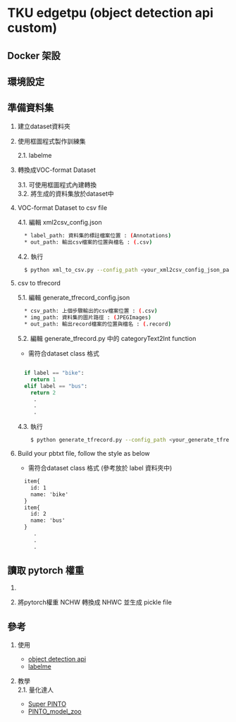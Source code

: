 # TKU edgetpu (object detection api custom)

## Docker 架設

## 環境設定

## 準備資料集

1. 建立dataset資料夾  

2. 使用框圖程式製作訓練集  

    2.1. labelme
    
3. 轉換成VOC-format Dataset  
    
    3.1. 可使用框圖程式內建轉換  
    3.2. 將生成的資料集放於dataset中
    
4. VOC-format Dataset to csv file  
    
    4.1. 編輯 xml2csv_config.json 
    ```bash
      * label_path: 資料集的標註檔案位置 : (Annotations)
      * out_path: 輸出csv檔案的位置與檔名 : (.csv)
    ```
    
    4.2. 執行
    ```bash
      $ python xml_to_csv.py --config_path <your_xml2csv_config_json_path>
    ```
    
5. csv to tfrecord  
    
    5.1. 編輯 generate_tfrecord_config.json
    ```bash
      * csv_path: 上個步驟輸出的csv檔案位置 : (.csv)
      * img_path: 資料集的圖片路徑 : (JPEGImages)
      * out_path: 輸出record檔案的位置與檔名 : (.record)
    ```
    
    5.2. 編輯 generate_tfrecord.py 中的 categoryText2Int function
    * 需符合dataset class 格式
    ```py

      if label == "bike":
        return 1
      elif label == "bus":
        return 2
         .
         .
         .
    ```
    
    4.3. 執行
    ```bash
        $ python generate_tfrecord.py --config_path <your_generate_tfrecord_config_json_path>
    ```
    
5. Build your pbtxt file, follow the style as below  
    
    * 需符合dataset class 格式 (參考放於 label 資料夾中)
    ```txt
      item{
        id: 1
        name: 'bike'
      }
      item{
        id: 2
        name: 'bus'
      }
         .
         .
         .
    ```

## 讀取 pytorch 權重  

1. 

2. 將pytorch權重 NCHW 轉換成 NHWC 並生成 pickle file


## 參考

1. 使用
    * [object detection api](https://github.com/tensorflow/models/tree/master/research/object_detection)
    * [labelme](https://github.com/wkentaro/labelme)
 
2. 教學  
    2.1. 量化達人
    * [Super PINTO](https://twitter.com/PINTO03091)
    * [PINTO_model_zoo](https://github.com/PINTO0309/PINTO_model_zoo)
 